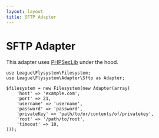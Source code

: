 ```yaml
---
layout: layout
title: SFTP Adapter
---
```


# SFTP Adapter

This adapter uses [PHPSecLib](https://packagist.org/packages/phpseclib/phpseclib) under the hood.

~~~.language-php
use League\Flysystem\Filesystem;
use League\Flysystem\Adapter\Sftp as Adapter;

$filesystem = new Filesystem(new Adapter(array(
    'host' => 'example.com',
    'port' => 21,
    'username' => 'username',
    'password' => 'password',
    'privateKey' => 'path/to/or/contents/of/privatekey',
    'root' => '/path/to/root',
    'timeout' => 10,
)));
~~~
